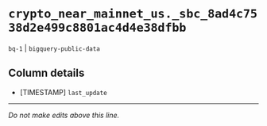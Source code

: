 # `crypto_near_mainnet_us._sbc_8ad4c7538d2e499c8801ac4d4e38dfbb`
`bq-1` | `bigquery-public-data`

## Column details
* [TIMESTAMP] `last_update`

-------------------------------------------------------------------------------
*Do not make edits above this line.*

